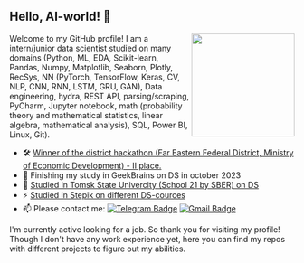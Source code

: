 ## Hello, AI-world! 👋

<img align='right' src="https://media.giphy.com/media/M9gbBd9nbDrOTu1Mqx/giphy.gif" width="182">

Welcome to my GitHub profile! I am a intern/junior data scientist studied on many domains (Python, ML, EDA, Scikit-learn, Pandas, Numpy, Matplotlib, Seaborn, Plotly, RecSys, NN (PyTorch, TensorFlow, Keras, CV, NLP, CNN, RNN, LSTM, GRU, GAN), Data engineering, hydra, REST API, parsing/scraping, PyCharm, Jupyter notebook, math (probability theory and mathematical statistics, linear algebra, mathematical analysis), SQL, Power BI, Linux, Git).

- 🛠️ [Winner of the district hackathon (Far Eastern Federal District, Ministry of Economic Development) - II place.](https://drive.google.com/file/d/1Kn4zOyTtiSCMZC7N_ouJHvVhPa3Y14WO/view?usp=sharing)
- 🔭 Finishing my study in GeekBrains on DS in october 2023
- 🌱 [Studied in Tomsk State Univercity (School 21 by SBER) on DS](https://drive.google.com/file/d/1614nJzN0A5fMJ8o7J_H_CMAUyrWLZ9M9/view?usp=sharing)
- ⚡ [Studied in Stepik on different DS-cources](https://drive.google.com/file/d/1MR0RmAXWbhoZAKBNtJOvt1lm6RX7iZAT/view?usp=sharing)
- 📫 Please contact me: [![Telegram Badge](https://img.shields.io/badge/-rectorkipa182-blue?style=flat&logo=Telegram&logoColor=white)](https://t.me/rectorkipa182) [![Gmail Badge](https://img.shields.io/badge/-Gmail-red?style=flat&logo=Gmail&logoColor=white)](mailto:nvkrivonogov@gmail.com)

I'm currently active looking for a job. So thank you for visiting my profile! 
Though I don't have any work experience yet, here you can find my repos with different projects to figure out my abilities. 
